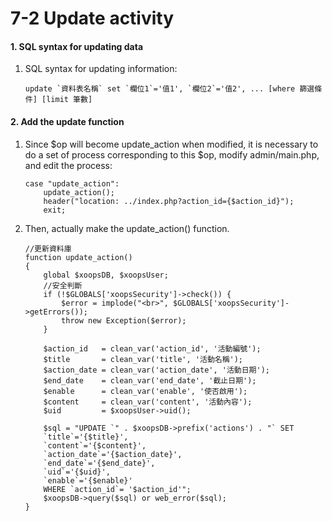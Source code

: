 # 7-2 Update activity

#### 1. SQL syntax for updating data

1. SQL syntax for updating information:

   ```text
   update `資料表名稱` set `欄位1`='值1', `欄位2`='值2', ... [where 篩選條件] [limit 筆數]
   ```

#### 2. Add the update function

1. Since $op will become update\_action when modified, it is necessary to do a set of process corresponding to this $op, modify admin/main.php, and edit the process:

   ```text
   case "update_action":
       update_action();
       header("location: ../index.php?action_id={$action_id}");
       exit;
   ```

2. Then, actually make the update\_action\(\) function.

   ```text
   //更新資料庫
   function update_action()
   {
       global $xoopsDB, $xoopsUser;
       //安全判斷
       if (!$GLOBALS['xoopsSecurity']->check()) {
           $error = implode("<br>", $GLOBALS['xoopsSecurity']->getErrors());
           throw new Exception($error);
       }

       $action_id   = clean_var('action_id', '活動編號');
       $title       = clean_var('title', '活動名稱');
       $action_date = clean_var('action_date', '活動日期');
       $end_date    = clean_var('end_date', '截止日期');
       $enable      = clean_var('enable', '使否啟用');
       $content     = clean_var('content', '活動內容');
       $uid         = $xoopsUser->uid();

       $sql = "UPDATE `" . $xoopsDB->prefix('actions') . "` SET
       `title`='{$title}',
       `content`='{$content}',
       `action_date`='{$action_date}',
       `end_date`='{$end_date}',
       `uid`='{$uid}',
       `enable`='{$enable}'
       WHERE `action_id`= '$action_id'";
       $xoopsDB->query($sql) or web_error($sql);
   }
   ```

